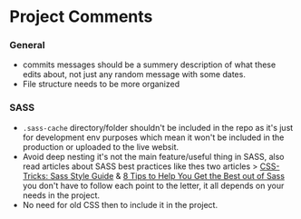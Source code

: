# Project Comments

### General
* commits messages should be a summery description of what these edits about, not just any random message with some dates.
* File structure needs to be more organized

### SASS
* `.sass-cache` directory/folder shouldn't be included in the repo as it's just for development env purposes which mean it won't be included in the production or uploaded to the live websit.
* Avoid deep nesting it's not the main feature/useful thing in SASS, also read articles about SASS best practices like thes two articles > [CSS-Tricks: Sass Style Guide](https://css-tricks.com/sass-style-guide/) & [8 Tips to Help You Get the Best out of Sass](https://www.sitepoint.com/8-tips-help-get-best-sass/) you don't have to follow each point to the letter, it all depends on your needs in the project.
* No need for old CSS then to include it in the project.
